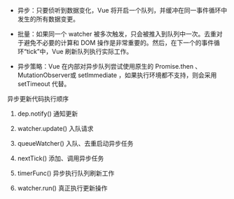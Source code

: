 - 异步：只要侦听到数据变化，Vue 将开启⼀个队列，并缓冲在同⼀事件循环中发⽣的所有数据变更。

- 批量：如果同⼀个 watcher 被多次触发，只会被推⼊到队列中⼀次。去重对于避免不必要的计算和 DOM 操作是⾮常重要的。然后，在下⼀个的事件循环“tick”中，Vue 刷新队列执⾏实际⼯作。

- 异步策略：Vue 在内部对异步队列尝试使⽤原⽣的 Promise.then 、 MutationObserver或 setImmediate ，如果执⾏环境都不⽀持，则会采⽤ setTimeout 代替。

异步更新代码执行顺序

1. dep.notify()
   通知更新

2. watcher.update()
   入队请求

3. queueWatcher()
   入队、去重启动异步任务

4. nextTick()
   添加、调用异步任务

5. timerFunc()
   异步执行队列刷新工作

6. watcher.run()
   真正执行更新操作

   